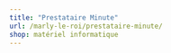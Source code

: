 ```yaml
---
title: "Prestataire Minute"
url: /marly-le-roi/prestataire-minute/
shop: matériel informatique
---
```

